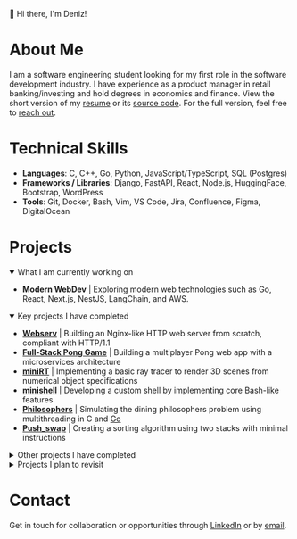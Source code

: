 👋 Hi there, I'm Deniz!

# About Me
I am a software engineering student looking for my first role in the software development industry. I have experience as a product manager in retail banking/investing and hold degrees in economics and finance.
View the short version of my [resume](https://github.com/deniz-oezdemir/resume/blob/main/deniz_oezdemir_resume.pdf) or its [source code](https://github.com/deniz-oezdemir/resume/blob/main/deniz_oezdemir_resume.tex). For the full version, feel free to [reach out](#contact).

# Technical Skills
- **Languages**: C, C++, Go, Python, JavaScript/TypeScript, SQL (Postgres)
- **Frameworks / Libraries**: Django, FastAPI, React, Node.js, HuggingFace, Bootstrap, WordPress
- **Tools**: Git, Docker, Bash, Vim, VS Code, Jira, Confluence, Figma, DigitalOcean

# Projects
<details open>
<summary>What I am currently working on</summary>

- **Modern WebDev** | Exploring modern web technologies such as Go, React, Next.js, NestJS, LangChain, and AWS.
</details>

<details open>
<summary>Key projects I have completed</summary>

- **[Webserv](https://github.com/deniz-oezdemir/Webserv)** | Building an Nginx-like HTTP web server from scratch, compliant with HTTP/1.1
- **[Full-Stack Pong Game](https://github.com/deniz-oezdemir/Transcendence)**  | Building a multiplayer Pong web app with a microservices architecture
- **[miniRT](https://github.com/deniz-oezdemir/miniRT)** | Implementing a basic ray tracer to render 3D scenes from numerical object specifications
- **[minishell](https://github.com/deniz-oezdemir/Minishell)** | Developing a custom shell by implementing core Bash-like features
- **[Philosophers](https://github.com/deniz-oezdemir/Philosophers)** | Simulating the dining philosophers problem using multithreading in C and [Go](https://github.com/deniz-oezdemir/philo)
- **[Push_swap](https://github.com/deniz-oezdemir/Push_swap)** | Creating a sorting algorithm using two stacks with minimal instructions
</details>

<details>
<summary>Other projects I have completed</summary>

- **[Inception](https://github.com/deniz-oezdemir/Inception)** | Setting up a small multi-service infrastructure using Docker containers
- **[CPP-Intro](https://github.com/deniz-oezdemir/CPP-Intro)** | Comprehensive introduction to Object-Oriented Programming with C++
- **[NetPractice](https://github.com/deniz-oezdemir/NetPractice)** | Fixing network configurations with subnetting
- **[FDF](https://github.com/deniz-oezdemir/FDF)** | Visualizing 3D wireframes from 2D height maps using isometric projection
- **[Pipex](https://github.com/deniz-oezdemir/Pipex)** | Recreating Unix pipe functionality to handle command chaining
- **[Born2beRoot](https://github.com/deniz-oezdemir/Born2beRoot)** | Setting up a virtual machine with specific security and admin configurations
- **[ft_printf](https://github.com/deniz-oezdemir/ft_printf)** | Reimplementing the printf function from the C standard library
- **[libft](https://github.com/deniz-oezdemir/libft)** | Creating a custom library replicating key C functions
</details>

<details>
<summary>Projects I plan to revisit</summary>

- **[Personal Webpage](https://github.com/deniz-oezdemir/deniz-oezdemir.github.io)** | Creating a website to share my thoughts, projects, and learnings. I started with [deniz.fyi](https://deniz.fyi) and plan to expand it further.
- **[Webcam Pong](https://github.com/deniz-oezdemir/pongcam)** | A simple Pong game where you control the paddle with your index finger. Try the MVP at [deniz.fyi/pongcam](https://deniz.fyi/pongcam).
</details>

# Contact
Get in touch for collaboration or opportunities through [LinkedIn](https://www.linkedin.com/in/denizoezdemir/) or by [email](mailto:heydeniz@proton.me).
